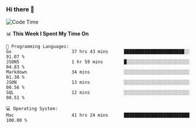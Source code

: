 ### Hi there 👋

<!--
**CrazyCollin/crazycollin** is a ✨ _special_ ✨ repository because its `README.md` (this file) appears on your GitHub profile.

Here are some ideas to get you started:

- 🔭 I’m currently working on ...
- 🌱 I’m currently learning ...
- 👯 I’m looking to collaborate on ...
- 🤔 I’m looking for help with ...
- 💬 Ask me about ...
- 📫 How to reach me: ...
- 😄 Pronouns: ...
- ⚡ Fun fact: ...
-->

<!--START_SECTION:waka-->
![Code Time](http://img.shields.io/badge/Code%20Time-4%2C807%20hrs%2020%20mins-blue)

📊 **This Week I Spent My Time On** 

```text
💬 Programming Languages: 
Go                       37 hrs 43 mins      ███████████████████████░░   91.07 % 
JSON5                    1 hr 59 mins        █░░░░░░░░░░░░░░░░░░░░░░░░   04.83 % 
Markdown                 34 mins             ░░░░░░░░░░░░░░░░░░░░░░░░░   01.38 % 
JSON                     13 mins             ░░░░░░░░░░░░░░░░░░░░░░░░░   00.56 % 
SQL                      12 mins             ░░░░░░░░░░░░░░░░░░░░░░░░░   00.51 % 

💻 Operating System: 
Mac                      41 hrs 24 mins      █████████████████████████   100.00 % 
```


<!--END_SECTION:waka-->
